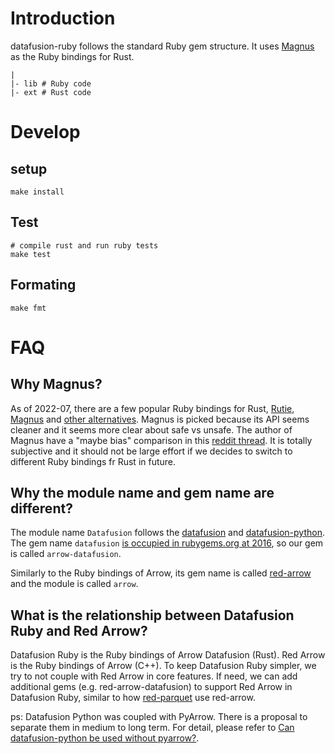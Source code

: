 # Introduction

datafusion-ruby follows the standard Ruby gem structure. It uses [Magnus](https://github.com/matsadler/magnus) as the Ruby bindings for Rust.

```
|
|- lib # Ruby code
|- ext # Rust code
```

# Develop

## setup

```
make install
```

## Test

```
# compile rust and run ruby tests
make test
```

## Formating

```
make fmt
```

# FAQ

## Why Magnus?

As of 2022-07, there are a few popular Ruby bindings for Rust, [Rutie](https://github.com/danielpclark/rutie), [Magnus](https://github.com/matsadler/magnus) and [other alternatives](https://github.com/matsadler/magnus#alternatives). Magnus is picked because its API seems cleaner and it seems more clear about safe vs unsafe. The author of Magnus have a "maybe bias" comparison in this [reddit thread](https://www.reddit.com/r/ruby/comments/uskibb/comment/i98rds4/?utm_source=share&utm_medium=web2x&context=3). It is totally subjective and it should not be large effort if we decides to switch to different Ruby bindings fr Rust in future.

## Why the module name and gem name are different?

The module name `Datafusion` follows the [datafusion](https://github.com/apache/arrow-datafusion) and [datafusion-python](https://github.com/datafusion-contrib/datafusion-python). The gem name `datafusion` [is occupied in rubygems.org at 2016](https://rubygems.org/gems/datafusion), so our gem is called `arrow-datafusion`.

Similarly to the Ruby bindings of Arrow, its gem name is called [red-arrow](https://github.com/apache/arrow/tree/master/ruby/red-arrow) and the module is called `arrow`.

## What is the relationship between Datafusion Ruby and Red Arrow?

Datafusion Ruby is the Ruby bindings of Arrow Datafusion (Rust). Red Arrow is the Ruby bindings of Arrow (C++). To keep Datafusion Ruby simpler, we try to not couple with Red Arrow in core features. If need, we can add additional gems (e.g. red-arrow-datafusion) to support Red Arrow in Datafusion Ruby, similar to how [red-parquet](https://github.com/apache/arrow/blob/2c7c12fd408339817f0322f137d25e9f60a87a26/ruby/red-parquet/red-parquet.gemspec#L44) use red-arrow.

ps: Datafusion Python was coupled with PyArrow. There is a proposal to separate them in medium to long term. For detail, please refer to [Can datafusion-python be used without pyarrow?](https://github.com/datafusion-contrib/datafusion-python/issues/22).
